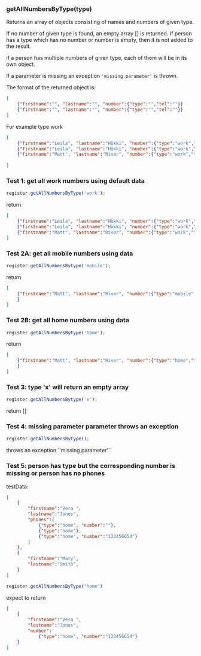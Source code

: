 ### **getAllNumbersByType(type)**

Returns an array of objects consisting of names and numbers of given type.

If no number of given type is found, an empty array [] is returned.
If person has a type which has no number or number is empty, then it is not added to the result.

if a person has multiple numbers of given type, each of them will be in its own object.

If a parameter is missing an exception `'missing parameter'` is thrown.

The format of the returned object is:

```json
[
    {"firstname":"", "lastname":"", "number":{"type":"","tel":""}}
    {"firstname":"", "lastname":"", "number":{"type":"","tel":""}}
]
```

For example type work
```json
[
    {"firstname":"Leila", "lastname":"Hökki", "number":{"type":"work","tel":"87654321"}}
    {"firstname":"Leila", "lastname":"Hökki", "number":{"type":"work","tel":"05040302"}}
    {"firstname":"Matt", "lastname":"River", "number":{"type":"work","tel":"3214569"}}
    
]
```

### Test 1: get all work numbers using default data
```js
register.getAllNumbersByType('work');
```
return
```json
[
    {"firstname":"Leila", "lastname":"Hökki", "number":{"type":"work","tel":"87654321"}}
    {"firstname":"Leila", "lastname":"Hökki", "number":{"type":"work","tel":"05040302"}}
    {"firstname":"Matt", "lastname":"River", "number":{"type":"work","tel":"3214569"}}   
]
```

### Test 2A: get all mobile numbers using data

```js
register.getAllNumbersBytype('mobile');
```
return 
```json
[
    {"firstname":"Matt", "lastname":"River", "number":{"type":"mobile","tel":"3214569"},
    }    
]
```

### Test 2B: get all home numbers using data

```js
register.getAllNumbersBytype('home');
```
return 
```json
[
    {"firstname":"Matt", "lastname":"River", "number":{"type":"home","tel":"567890123"},
    }    
]
```


### Test 3: type 'x' will return an empty array

```js
register.getAllNumbersBytype('x');
```
return []

### Test 4: missing parameter parameter throws an exception
```js
register.getAllNumbersBytype();
```
throws an exception `'missing parameter'``

### Test 5: person has type but the corresponding number is missing or person has no phones

testData:
```json
[
    {
        "firstname":"Vera ",
        "lastname":"Jones",
        "phones":[
            {"type":"home", "number":""},
            {"type":"home"},
            {"type":"home", "number":"123456654"}
        ]
    },
    {
        "firstname":"Mary",
        "lastname":"Smith",
    }
]

```

```js
register.getAllNumbersByType("home")
```
expect to return
```json
[
    {
        "firstname":"Vera ",
        "lastname":"Jones",
        "number":
            {"type":"home", "number":"123456654"}   
    }
]
```





